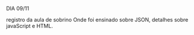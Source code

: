 DIA 09/11

registro da aula de sobrino
Onde foi ensinado sobre JSON, detalhes sobre javaScript e HTML.

